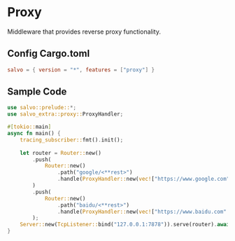 # Proxy

Middleware that provides reverse proxy functionality.

## Config Cargo.toml

```toml
salvo = { version = "*", features = ["proxy"] }
```

## Sample Code

```rust
use salvo::prelude::*;
use salvo_extra::proxy::ProxyHandler;

#[tokio::main]
async fn main() {
    tracing_subscriber::fmt().init();
    
    let router = Router::new()
        .push(
            Router::new()
                .path("google/<**rest>")
                .handle(ProxyHandler::new(vec!["https://www.google.com".into()])),
        )
        .push(
            Router::new()
                .path("baidu/<**rest>")
                .handle(ProxyHandler::new(vec!["https://www.baidu.com".into()])),
        );
    Server::new(TcpListener::bind("127.0.0.1:7878")).serve(router).await;
}
```